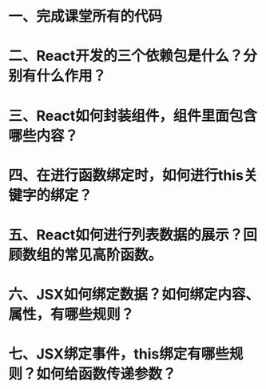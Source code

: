 # 一、完成课堂所有的代码

# 二、React开发的三个依赖包是什么？分别有什么作用？

# 三、React如何封装组件，组件里面包含哪些内容？

# 四、在进行函数绑定时，如何进行this关键字的绑定？

# 五、React如何进行列表数据的展示？回顾数组的常见高阶函数。

# 六、JSX如何绑定数据？如何绑定内容、属性，有哪些规则？

# 七、JSX绑定事件，this绑定有哪些规则？如何给函数传递参数？